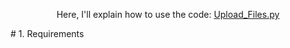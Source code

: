 <p align= "center">
  Here, I'll explain how to use the code: <a href="Upload_Files.py">Upload_Files.py</a> <br>
</p>
# 1. Requirements
